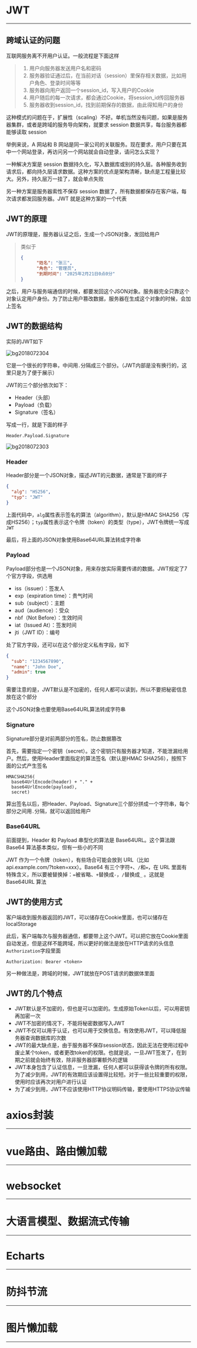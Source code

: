 # JWT

---

## 跨域认证的问题

互联网服务离不开用户认证。一般流程是下面这样

> 1. 用户向服务器发送用户名和密码
> 2. 服务器验证通过后，在当前对话（session）里保存相关数据，比如用户角色、登录时间等等
> 3. 服务器向用户返回一个session_id，写入用户的Cookie
> 4. 用户随后的每一次请求，都会通过Cookie，将session_id传回服务器
> 5. 服务器收到session_id，找到前期保存的数据，由此得知用户的身份

这种模式的问题在于，扩展性（scaling）不好。单机当然没有问题，如果是服务器集群，或者是跨域的服务导向架构，就要求 session 数据共享，每台服务器都能够读取 session

举例来说，A 网站和 B 网站是同一家公司的关联服务。现在要求，用户只要在其中一个网站登录，再访问另一个网站就会自动登录，请问怎么实现？

一种解决方案是 session 数据持久化，写入数据库或别的持久层。各种服务收到请求后，都向持久层请求数据。这种方案的优点是架构清晰，缺点是工程量比较大。另外，持久层万一挂了，就会单点失败

另一种方案是服务器索性不保存 session 数据了，所有数据都保存在客户端，每次请求都发回服务器。JWT 就是这种方案的一个代表

## JWT的原理

JWT的原理是，服务器认证之后，生成一个JSON对象，发回给用户

> 类似于
>
> ```json
> {
>   	"姓名": "张三",
>   	"角色": "管理员",
>   	"到期时间": "2025年2月21日0点0分"
> }
> ```

之后，用户与服务端通信的时候，都要发回这个JSON对象。服务器完全只靠这个对象认定用户身份。为了防止用户篡改数据，服务器在生成这个对象的时候，会加上签名

## JWT的数据结构

实际的JWT如下

![bg2018072304](./image/bg2018072304.jpg)

它是一个很长的字符串，中间用`.`分隔成三个部分。（JWT内部是没有换行的，这里只是为了便于展示）

JWT的三个部分依次如下：

+ Header（头部）
+ Payload（负载）
+ Signature（签名）

写成一行，就是下面的样子

`Header.Payload.Signature`

![bg2018072303](./image/bg2018072303.jpg)

### Header

Header部分是一个JSON对象，描述JWT的元数据，通常是下面的样子

```json
{
  "alg": "HS256",
  "typ": "JWT"
}
```

上面代码中，`alg`属性表示签名的算法（algorithm），默认是HMAC SHA256（写成HS256）；`typ`属性表示这个令牌（token）的类型（type），JWT令牌统一写成`JWT`

最后，将上面的JSON对象使用Base64URL算法转成字符串

### Payload

Payload部分也是一个JSON对象，用来存放实际需要传递的数据。JWT规定了7个官方字段，供选用

+ iss（issuer）：签发人
+ exp（expiration time）：贵气时间
+ sub（subject）：主题
+ aud（audience）：受众
+ nbf（Not Before）：生效时间
+ iat（Issued At）：签发时间
+ jti（JWT ID）：编号

处了官方字段，还可以在这个部分定义私有字段，如下

```json
{
  "sub": "1234567890",
  "name": "John Doe",
  "admin": true
}
```

需要注意的是，JWT默认是不加密的，任何人都可以读到，所以不要把秘密信息放在这个部分

这个JSON对象也要使用Base64URL算法转成字符串

### Signature

Signature部分是对前两部分的签名，防止数据篡改

首先，需要指定一个密钥（secret）。这个密钥只有服务器才知道，不能泄漏给用户。然后，使用Header里面指定的算法签名（默认是HMAC SHA256），按照下面的公式产生签名

```
HMACSHA256(
  base64UrlEncode(header) + "." +
  base64UrlEncode(payload),
  secret)
```

算出签名以后，把Header、Payload、Signature三个部分拼成一个字符串，每个部分之间用`.`分隔，就可以返回给用户

### Base64URL

前面提到，Header 和 Payload 串型化的算法是 Base64URL。这个算法跟 Base64 算法基本类似，但有一些小的不同

JWT 作为一个令牌（token），有些场合可能会放到 URL（比如 api.example.com/?token=xxx）。Base64 有三个字符`+`、`/`和`=`，在 URL 里面有特殊含义，所以要被替换掉：`=`被省略、`+`替换成`-`，`/`替换成`_` 。这就是 Base64URL 算法

## JWT的使用方式

客户端收到服务器返回的JWT，可以储存在Cookie里面，也可以储存在localStorage

此后，客户端每次与服务器通信，都要带上这个JWT。可以把它放在Cookie里面自动发送，但是这样不能跨域，所以更好的做法是放在HTTP请求的头信息`Authorization`字段里面

```
Authorization: Bearer <token>
```

另一种做法是，跨域的时候，JWT就放在POST请求的数据体里面

## JWT的几个特点

+ JWT默认是不加密的，但也是可以加密的。生成原始Token以后，可以用密钥再加密一次
+ JWT不加密的情况下，不能将秘密数据写入JWT
+ JWT不仅可以用于认证，也可以用于交换信息。有效使用JWT，可以降低服务器查询数据库的次数
+ JWT的最大缺点是，由于服务器不保存session状态，因此无法在使用过程中废止某个token，或者更改token的权限。也就是说，一旦JWT签发了，在到期之前就会始终有效，除非服务器部署额外的逻辑
+ JWT本身包含了认证信息，一旦泄漏，任何人都可以获得该令牌的所有权限。为了减少到用，JWT的有效期应该设置得比较短。对于一些比较重要的权限，使用时应该再次对用户进行认证
+ 为了减少到用，JWT不应该使用HTTP协议明码传输，要使用HTTPS协议传输

# axios封装

---

# vue路由、路由懒加载

---

# websocket

---

# 大语言模型、数据流式传输

---

# Echarts

---

# 防抖节流

---

# 图片懒加载

---

